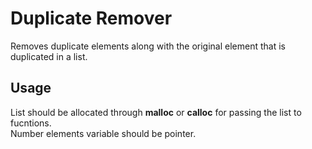 # Duplicate Remover
Removes duplicate elements along with the original element that is duplicated in a list.

## Usage
List should be allocated through **malloc** or **calloc** for passing the list to fucntions.  
Number elements variable should be pointer.
